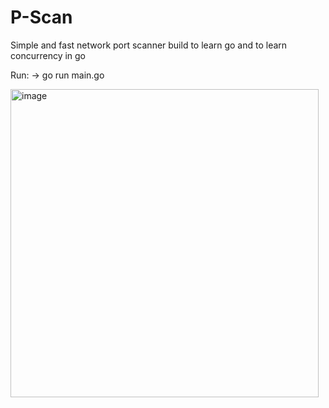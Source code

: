 # P-Scan

Simple and fast network port scanner build to learn go and to learn concurrency in go

Run:
-> go run main.go

<img width="493" alt="image" src="https://user-images.githubusercontent.com/56119075/224558467-9866ad43-e8c1-4f07-ab98-c3519ac79f1a.png">


